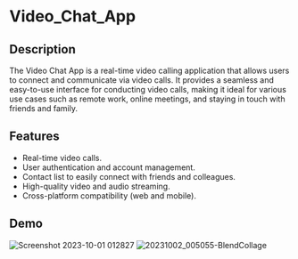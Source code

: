 # Video_Chat_App

## Description

The Video Chat App is a real-time video calling application that allows users to connect and communicate via video calls. It provides a seamless and easy-to-use interface for conducting video calls, making it ideal for various use cases such as remote work, online meetings, and staying in touch with friends and family.

## Features

- Real-time video calls.
- User authentication and account management.
- Contact list to easily connect with friends and colleagues.
- High-quality video and audio streaming.
- Cross-platform compatibility (web and mobile).

## Demo

![Screenshot 2023-10-01 012827](https://github.com/yogeshNavghane67/Video_Chat_App/assets/124075039/36c755f7-a78b-4e5a-a177-566a39e0fc94)
![20231002_005055-BlendCollage](https://github.com/yogeshNavghane67/Video_Chat_App/assets/124075039/883fe74f-177d-4da4-a4bd-56e4c8b8f22f)
